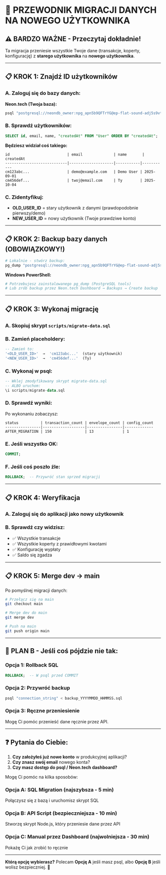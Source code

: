 # 🔄 PRZEWODNIK MIGRACJI DANYCH NA NOWEGO UŻYTKOWNIKA

## ⚠️ BARDZO WAŻNE - Przeczytaj dokładnie!

Ta migracja przeniesie wszystkie Twoje dane (transakcje, koperty, konfigurację) 
z **starego użytkownika** na **nowego użytkownika**.

---

## 📋 KROK 1: Znajdź ID użytkowników

### A. Zaloguj się do bazy danych:

**Neon.tech (Twoja baza):**
```bash
psql "postgresql://neondb_owner:npg_apn5b9QFTrYG@ep-flat-sound-adj5s9vt-pooler.c-2.us-east-1.aws.neon.tech/neondb?sslmode=require"
```

### B. Sprawdź użytkowników:

```sql
SELECT id, email, name, "createdAt" FROM "User" ORDER BY "createdAt";
```

**Będziesz widział coś takiego:**
```
id                          | email              | name       | createdAt
----------------------------|--------------------|-----------|-----------
cm123abc...                 | demo@example.com   | Demo User | 2025-09-01
cm456def...                 | twoj@email.com     | Ty        | 2025-10-04
```

### C. Zidentyfikuj:
- **OLD_USER_ID** = stary użytkownik z danymi (prawdopodobnie pierwszy/demo)
- **NEW_USER_ID** = nowy użytkownik (Twoje prawdziwe konto)

---

## 📋 KROK 2: Backup bazy danych (OBOWIĄZKOWY!)

```bash
# Lokalnie - stwórz backup:
pg_dump "postgresql://neondb_owner:npg_apn5b9QFTrYG@ep-flat-sound-adj5s9vt-pooler.c-2.us-east-1.aws.neon.tech/neondb?sslmode=require" > backup_$(date +%Y%m%d_%H%M%S).sql
```

**Windows PowerShell:**
```powershell
# Potrzebujesz zainstalowanego pg_dump (PostgreSQL tools)
# Lub zrób backup przez Neon.tech Dashboard → Backups → Create backup
```

---

## 📋 KROK 3: Wykonaj migrację

### A. Skopiuj skrypt `scripts/migrate-data.sql`

### B. Zamień placeholdery:
```sql
-- Zamień to:
'<OLD_USER_ID>'  →  'cm123abc...'  (stary użytkownik)
'<NEW_USER_ID>'  →  'cm456def...'  (Ty)
```

### C. Wykonaj w psql:

```sql
-- Wklej zmodyfikowany skrypt migrate-data.sql
-- ALBO uruchom:
\i scripts/migrate-data.sql
```

### D. Sprawdź wyniki:

Po wykonaniu zobaczysz:
```
status          | transaction_count | envelope_count | config_count
----------------|-------------------|----------------|-------------
AFTER_MIGRATION | 150               | 13             | 1
```

### E. Jeśli wszystko OK:
```sql
COMMIT;
```

### F. Jeśli coś poszło źle:
```sql
ROLLBACK;  -- Przywróć stan sprzed migracji
```

---

## 📋 KROK 4: Weryfikacja

### A. Zaloguj się do aplikacji jako nowy użytkownik

### B. Sprawdź czy widzisz:
- ✅ Wszystkie transakcje
- ✅ Wszystkie koperty z prawidłowymi kwotami
- ✅ Konfigurację wypłaty
- ✅ Saldo się zgadza

---

## 📋 KROK 5: Merge dev → main

Po pomyślnej migracji danych:

```bash
# Przełącz się na main
git checkout main

# Merge dev do main
git merge dev

# Push na main
git push origin main
```

---

## 🚨 PLAN B - Jeśli coś pójdzie nie tak:

### Opcja 1: Rollback SQL
```sql
ROLLBACK;  -- W psql przed COMMIT
```

### Opcja 2: Przywróć backup
```bash
psql "connection_string" < backup_YYYYMMDD_HHMMSS.sql
```

### Opcja 3: Ręczne przeniesienie
Mogę Ci pomóc przenieść dane ręcznie przez API.

---

## ❓ **Pytania do Ciebie:**

1. **Czy założyłeś już nowe konto** w produkcyjnej aplikacji?
2. **Czy znasz swój email** nowego konta?
3. **Czy masz dostęp do psql / Neon.tech dashboard?**

Mogę Ci pomóc na kilka sposobów:

### **Opcja A: SQL Migration (najszybsza - 5 min)**
Połączysz się z bazą i uruchomisz skrypt SQL

### **Opcja B: API Script (bezpieczniejsza - 10 min)**
Stworzę skrypt Node.js, który przeniesie dane przez API

### **Opcja C: Manual przez Dashboard (najwolniejsza - 30 min)**
Pokażę Ci jak zrobić to ręcznie

---

**Którą opcję wybierasz?** Polecam **Opcję A** jeśli masz psql, albo **Opcję B** jeśli wolisz bezpieczniej. 🚀

